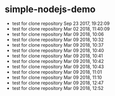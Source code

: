 # simple-nodejs-demo
* test for clone repository Sep 23 2017, 19:22:09
* test for clone repository Mar 02 2018, 11:40:09
* test for clone repository Mar 09 2018, 10:06
* test for clone repository Mar 09 2018, 10:32
* test for clone repository Mar 09 2018, 10:37
* test for clone repository Mar 09 2018, 10:40
* test for clone repository Mar 09 2018, 10:41
* test for clone repository Mar 09 2018, 10:42
* test for clone repository Mar 09 2018, 10:43
* test for clone repository Mar 09 2018, 11:01
* test for clone repository Mar 09 2018, 11:10
* test for clone repository Mar 09 2018, 12:47
* test for clone repository Mar 09 2018, 12:52

